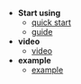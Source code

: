 * **Start using**
  * [quick start](quickstart.md)
  * [guide](guide.md)
* **video**
  * [video](video.md)
* **example**
  * [example](example.md)